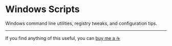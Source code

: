 Windows Scripts
===============

Windows command line utilities, registry tweaks, and configuration tips.

* * *

If you find anything of this useful, you can [buy me a ☕](https://www.buymeacoffee.com/ubihazard "Donate")
